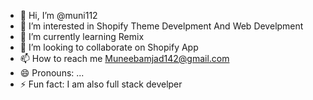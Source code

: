- 👋 Hi, I’m @muni112
- 👀 I’m interested in Shopify Theme Develpment And Web Develpment
- 🌱 I’m currently learning Remix
- 💞️ I’m looking to collaborate on Shopify App
- 📫 How to reach me Muneebamjad142@gmail.com
- 😄 Pronouns: ...
- ⚡ Fun fact: I am also full stack develper

<!---
muni112/muni112 is a ✨ special ✨ repository because its `README.md` (this file) appears on your GitHub profile.
You can click the Preview link to take a look at your changes.
--->
